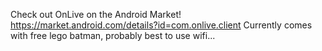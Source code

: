 Check out OnLive on the Android Market! https://market.android.com/details?id=com.onlive.client Currently comes with free lego batman, probably best to use wifi...